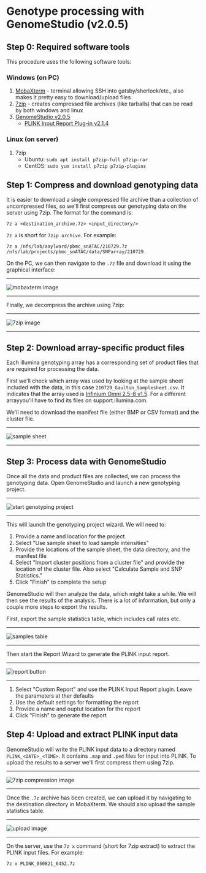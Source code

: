 # Genotype processing with GenomeStudio (v2.0.5)

## Step 0: Required software tools

This procedure uses the following software tools:

### Windows (on PC)

1. [MobaXterm](https://mobaxterm.mobatek.net/) - terminal allowing SSH into gatsby/sherlock/etc., also makes it pretty easy to download/upload files
1. [7zip](https://www.7-zip.org/) - creates compressed file archives (like tarballs) that can be read by both windows and linux
1. [GenomeStudio v2.0.5](https://www.illumina.com/techniques/microarrays/array-data-analysis-experimental-design/genomestudio.html)
    - [PLINK Input Report Plug-in v2.1.4](https://support.illumina.com/downloads/genomestudio-2-0-plug-ins.html)

### Linux (on server)

1. 7zip
    - Ubuntu: `sudo apt install p7zip-full p7zip-rar`
    - CentOS: `sudo yum install p7zip p7zip-plugins`

## Step 1: Compress and download genotyping data

It is easier to download a single compressed file archive than a collection of
uncompressed files, so we'll first compress our genotyping data on the server
using 7zip. The format for the command is:

```
7z a <destination_archive.7z> <input_directory/>
```

`7z a` is short for `7zip archive`. For example:

```
7z a /nfs/lab/aaylward/pbmc_snATAC/210729.7z /nfs/lab/projects/pbmc_snATAC/data/SNParray/210729
```

On the PC, we can then navigate to the `.7z` file and download it using the
graphical interface:

---

![mobaxterm image](screenshots/moba-xterm-download.png)

---

Finally, we decompress the archive using 7zip:

---

![7zip image](screenshots/7zip-extract.png)

---

## Step 2: Download array-specific product files

Each illumina genotyping array has a corresponding set of product files that
are required for processing the data.

First we'll check which array was used by looking at the sample sheet included
with the data, in this case `210729_Gaulton_Samplesheet.csv`. It indicates that
the array used is [Infinium Omni 2.5-8 v1.5](https://support.illumina.com/array/array_kits/humanomni2_5-8_beadchip_kit/downloads.html). For a different arrayyou'll have
to find its files on support.illumina.com.

We'll need to download the manifest file (either BMP or CSV format) and the
cluster file.

---

![sample sheet](screenshots/sample-sheet.png)

---

## Step 3: Process data with GenomeStudio

Once all the data and product files are collected, we can process the
genotyping data. Open GenomeStudio and launch a new genotyping project.

---

![start genotyping project](screenshots/start-genotyping-project.png)

---

This will launch the genotyping project wizard. We will need to:

1. Provide a name and location for the project
1. Select "Use sample sheet to load sample intensities"
1. Provide the locations of the sample sheet, the data directory, and the manifest file
1. Select "Import cluster positions from a cluster file" and provide the location of the cluster file. Also select "Calculate Sample and SNP Statistics."
1. Click "Finish" to complete the setup

GenomeStudio will then analyze the data, which might take a while. We will then
see the results of the analysis. There is a lot of information, but only a
couple more steps to export the results.

First, export the sample statistics table, which includes call rates etc.

---

![samples table](screenshots/samples-table.png)

---

Then start the Report Wizard to generate the PLINK input report.

---

![report button](screenshots/report-button.png)

---

1. Select "Custom Report" and use the PLINK Input Report plugin. Leave the
parameters at ther defaults
1. Use the default settings for formatting the report
1. Provide a name and ouptut location for the report
1. Click "Finish" to generate the report

## Step 4: Upload and extract PLINK input data

GenomeStudio will write the PLINK input data to a directory named
`PLINK_<DATE>_<TIME>`. It contains `.map` and `.ped` files for input into PLINK.
To upload the results to a server we'll first compress them using 7zip.

---

![7zip compression image](screenshots/7zip-compress.png)

---

Once the `.7z` archive has been created, we can upload it by navigating to the
destination directory in MobaXterm. We should also upload the sample statistics
table.

---

![upload image](screenshots/moba-xterm-upload.png)

---

On the server, use the `7z x` command (short for 7zip extract) to extract the
PLINK input files. For example:

```
7z x PLINK_050821_0452.7z
```